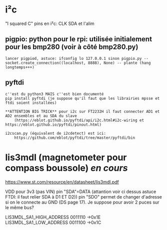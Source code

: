 # i²c 
"I squared C"
pins en i²c: CLK SDA et l'alim


## pigpio: python pour le rpi: utilisée initialement pour les bmp280 (voir à côté bmp280.py)
	lancer pigpiod, astuce: ifconfig lo 127.0.0.1 sinon pigpio.py -- socket.create_connection((localhost, 8888), None) -- plante (hang longtemps+++)
	
## pyftdi
	c''est du python3 MAIS c''est bien documenté
	pip install pyftdi (je suppose qu'il faut que les librairies mpsse et ftdi soient installées)
	
	**ATTENTION BIG TRICK** pour i2c sur FT2232H il faut connecter AD1 et AD2 ensembles et au SDA du slave 
		(https://eblot.github.io/pyftdi/api/i2c.html#i2c-wiring et https://eblot.github.io/pyftdi/pinout.html)	
	
	i2cscan.py (équivalent de i2cdetect) est ici:
		https://github.com/eblot/pyftdi/tree/master/pyftdi/bin





	
# lis3mdl (magnetometer pour compass boussole) ***en cours***
https://www.st.com/resource/en/datasheet/lis3mdl.pdf 

VDD pour 3v3 (pas VIN)
pin "SDA"=DATA (attantion voir ci dessus astuce FTDI: il faut relier SDA à D1 ET D2))
pin "SDO" permet de changer d'adresse si on le connecte au GND (DS page 17). Je suppose pour avoir 2 puces sur le même bus?

LIS3MDL_SA1_HIGH_ADDRESS   0011110 ->0x1E
LIS3MDL_SA1_LOW_ADDRESS    0011100 ->0x1C

